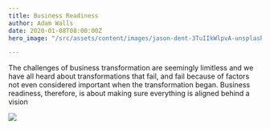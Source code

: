 ```yaml
---
title: Business Readiness
author: Adam Walls
date: 2020-01-08T08:00:00Z
hero_image: "/src/assets/content/images/jason-dent-3TuIIkWlpvA-unsplash.jpg"

---
```

The challenges of business transformation are seemingly limitless and we have all heard about transformations that fail, and fail because of factors not even considered important when the transformation began. Business readiness, therefore, is about making sure everything is aligned behind a vision

![](/src/assets/content/images/ruslan-bardash-g83y6do219w-unsplash.jpg)